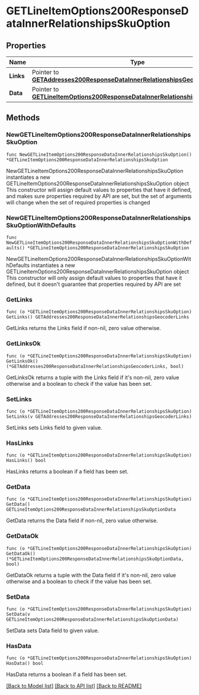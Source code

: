 # GETLineItemOptions200ResponseDataInnerRelationshipsSkuOption

## Properties

Name | Type | Description | Notes
------------ | ------------- | ------------- | -------------
**Links** | Pointer to [**GETAddresses200ResponseDataInnerRelationshipsGeocoderLinks**](GETAddresses200ResponseDataInnerRelationshipsGeocoderLinks.md) |  | [optional] 
**Data** | Pointer to [**GETLineItemOptions200ResponseDataInnerRelationshipsSkuOptionData**](GETLineItemOptions200ResponseDataInnerRelationshipsSkuOptionData.md) |  | [optional] 

## Methods

### NewGETLineItemOptions200ResponseDataInnerRelationshipsSkuOption

`func NewGETLineItemOptions200ResponseDataInnerRelationshipsSkuOption() *GETLineItemOptions200ResponseDataInnerRelationshipsSkuOption`

NewGETLineItemOptions200ResponseDataInnerRelationshipsSkuOption instantiates a new GETLineItemOptions200ResponseDataInnerRelationshipsSkuOption object
This constructor will assign default values to properties that have it defined,
and makes sure properties required by API are set, but the set of arguments
will change when the set of required properties is changed

### NewGETLineItemOptions200ResponseDataInnerRelationshipsSkuOptionWithDefaults

`func NewGETLineItemOptions200ResponseDataInnerRelationshipsSkuOptionWithDefaults() *GETLineItemOptions200ResponseDataInnerRelationshipsSkuOption`

NewGETLineItemOptions200ResponseDataInnerRelationshipsSkuOptionWithDefaults instantiates a new GETLineItemOptions200ResponseDataInnerRelationshipsSkuOption object
This constructor will only assign default values to properties that have it defined,
but it doesn't guarantee that properties required by API are set

### GetLinks

`func (o *GETLineItemOptions200ResponseDataInnerRelationshipsSkuOption) GetLinks() GETAddresses200ResponseDataInnerRelationshipsGeocoderLinks`

GetLinks returns the Links field if non-nil, zero value otherwise.

### GetLinksOk

`func (o *GETLineItemOptions200ResponseDataInnerRelationshipsSkuOption) GetLinksOk() (*GETAddresses200ResponseDataInnerRelationshipsGeocoderLinks, bool)`

GetLinksOk returns a tuple with the Links field if it's non-nil, zero value otherwise
and a boolean to check if the value has been set.

### SetLinks

`func (o *GETLineItemOptions200ResponseDataInnerRelationshipsSkuOption) SetLinks(v GETAddresses200ResponseDataInnerRelationshipsGeocoderLinks)`

SetLinks sets Links field to given value.

### HasLinks

`func (o *GETLineItemOptions200ResponseDataInnerRelationshipsSkuOption) HasLinks() bool`

HasLinks returns a boolean if a field has been set.

### GetData

`func (o *GETLineItemOptions200ResponseDataInnerRelationshipsSkuOption) GetData() GETLineItemOptions200ResponseDataInnerRelationshipsSkuOptionData`

GetData returns the Data field if non-nil, zero value otherwise.

### GetDataOk

`func (o *GETLineItemOptions200ResponseDataInnerRelationshipsSkuOption) GetDataOk() (*GETLineItemOptions200ResponseDataInnerRelationshipsSkuOptionData, bool)`

GetDataOk returns a tuple with the Data field if it's non-nil, zero value otherwise
and a boolean to check if the value has been set.

### SetData

`func (o *GETLineItemOptions200ResponseDataInnerRelationshipsSkuOption) SetData(v GETLineItemOptions200ResponseDataInnerRelationshipsSkuOptionData)`

SetData sets Data field to given value.

### HasData

`func (o *GETLineItemOptions200ResponseDataInnerRelationshipsSkuOption) HasData() bool`

HasData returns a boolean if a field has been set.


[[Back to Model list]](../README.md#documentation-for-models) [[Back to API list]](../README.md#documentation-for-api-endpoints) [[Back to README]](../README.md)


